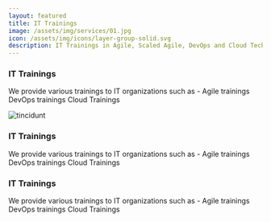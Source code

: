 ```yaml
---
layout: featured
title: IT Trainings
image: /assets/img/services/01.jpg
icon: /assets/img/icons/layer-group-solid.svg
description: IT Trainings in Agile, Scaled Agile, DevOps and Cloud Technologies
---
```


<div class="row">
    <div class="col-md-12">
        <div class="service-details mb-40">
            <h3>IT Trainings</h3>
            <p> We provide various trainings to IT organizations such as -
            Agile trainings
            DevOps trainings
            Cloud Trainings   </p>
        </div>
    </div>
</div>
<div class="row">
    <div class="col-xl-6 col-lg-12">
        <div class="s-details-img mb-30">
            <img src="{{site.baseurl}}/assets/img/service/details/01.jpg" alt="tincidunt">
        </div>
    </div>
    <div class="col-xl-6 col-lg-12">
        <div class="service-details mb-40">
            <h3>IT Trainings</h3>
            <p>We provide various trainings to IT organizations such as -
            Agile trainings
            DevOps trainings
            Cloud Trainings</p>
        </div>
    </div>
</div>
<div class="service-details mb-30">
    <h3>IT Trainings</h3>
    <p>We provide various trainings to IT organizations such as -
    Agile trainings
    DevOps trainings
    Cloud Trainings</p>
</div>
